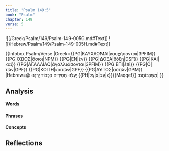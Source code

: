 ```yaml
---
title: "Psalm 149:5"
book: "Psalm"
chapter: 149
verse: 5
---
```

![[/Greek/Psalm/149/Psalm-149-005G.md#Text]]
![[/Hebrew/Psalm/149/Psalm-149-005H.md#Text]]

{{Infobox Psalm/Verse 
|Greek={{PG|ΚΑΥΧΑΟΜΑΙ|καυχήσονται|3PFIM}} {{PG|ΟΣΙΟΣ|ὅσιοι|NPM}} {{PG|ΕΝ|ἐν}} {{PG|ΔΟΞΑ|δόξῃ|DSF}} {{PG|ΚΑΙ|καὶ}} {{PG|ΑΓΑΛΛΙΑΩ|ἀγαλλιάσονται|3PFIM}} {{PG|ΕΠΙ|ἐπὶ}} {{PG|Ο|τῶν|GPF}} {{PG|ΚΟΙΤΗ|κοιτῶν|GPF}} {{PG|ΑΥΤΟΣ|αὐτῶν|GPM}}
|Hebrew=@
יַעְלְזוּ
חֲסִידִים
בְּכָבוֹד
יְרַנְּנוּ
{{PH|עָל|x|עַל|x}}{{Maqqef}}
מִשְׁכְּבוֹתָם
׃|
}}

## Analysis

#### Words

#### Phrases

#### Concepts

## Reflections
